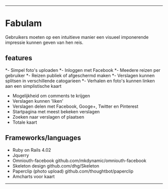 ---

# Fabulam
Gebruikers moeten op een intuitieve manier een visueel imponerende impressie kunnen geven van hen reis. 

## features

*-  Simpel foto's uploaden
*-  Inloggen met Facebook
*-  Meedere reizen per gebruiker
*-  Reizen publiek of afgeschermd maken
*-  Verslagen kunnen splitsen in verschillende catogarieen
*-  Verhalen en foto's kunnen linken aan een simplistische kaart

-   Mogelijkheid om comments te krijgen
-   Verslagen kunnen 'liken'
-   Verslagen delen met Facebook, Googe+, Twitter en Pinterest
-   Startpagina met meest bekeken verslagen
-   Zoeken naar verslagen of plaatsen
-   Totale kaart
     



## Frameworks/languages

-   Ruby on Rails 4.02
-   Jquerry
-   Omniouth-facebook 			github.com/mkdynamic/omniouth-facebook
-   Skeleton design				github.com/dhg/Skeleton
-   Paperclip (photo upload)	github.com/thoughtbot/paperclip
-   Amcharts voor kaart			

---